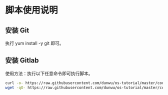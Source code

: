 # 脚本使用说明

## 安装 Git

执行 yum install -y git 即可。

## 安装 Gitlab

使用方法：执行以下任意命令即可执行脚本。

```sh
curl -o- https://raw.githubusercontent.com/dunwu/os-tutorial/master/codes/linux/ops/soft/git/install-gitlab.sh | bash
wget -qO- https://raw.githubusercontent.com/dunwu/os-tutorial/master/codes/linux/ops/soft/git/install-gitlab.sh | bash
```
